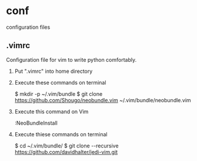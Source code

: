 # conf
configuration files

## .vimrc
Configuration file for vim to write  python comfortably.

1. Put ".vimrc" into home directory

2. Execute these commands on terminal

    $ mkdir -p ~/.vim/bundle
    $ git clone https://github.com/Shougo/neobundle.vim ~/.vim/bundle/neobundle.vim

3. Execute this command on Vim

    :NeoBundleInstall

4. Execute thiese commands on terminal

    $ cd ~/.vim/bundle/
    $ git clone --recursive https://github.com/davidhalter/jedi-vim.git
